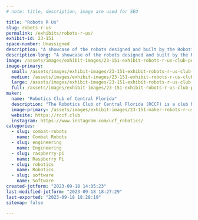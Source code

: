 ```yaml
---
# note: title, description, image are used for SEO

title: "Robots R Us"
slug: robots-r-us
permalink: /exhibits/robots-r-us/
exhibit-id: 23-151
space-number: Unassigned
description: "A showcase of the robots designed and built by the Robotics Club of Central Florida"
description-long: "A showcase of the robots designed and built by the Robotics Club of Central Florida. Categorically, the showcase will include some interactive robots used by the club in Outreach events, a couple of our competition robots, a few of our leisurely projects, and Tape-measure (Our Boston Dynamics Spot robot). Apart from the physical robots, we will have infographics that detail how we built the robots and what we use them for. "
image: /assets/images/exhibit-images/23-151-exhibit-robots-r-us-club-poster-large.jpg
image-primary: 
  small: /assets/images/exhibit-images/23-151-exhibit-robots-r-us-club-poster-small.jpg
  medium: /assets/images/exhibit-images/23-151-exhibit-robots-r-us-club-poster-medium.jpg
  large: /assets/images/exhibit-images/23-151-exhibit-robots-r-us-club-poster-large.jpg
  full: /assets/images/exhibit-images/23-151-exhibit-robots-r-us-club-poster-full.jpg
maker: 
  name: "Robotics Club of Central Florida"
  description: "The Robotics Club of Central Florida (RCCF) is a club based at the University of Central Florida. As a university academic robotics club, our focus is on building robots for the purpose of education, competition, research, and leisure. RCCF is made up of members from a number of majors in the university; Each of whom contributes to the creation of our robots and the club's functionality. "
  image-primary: /assets/images/exhibit-images/23-151-maker-robots-r-us-rccf-logo-2-medium.png
  website: https://rccf.club
  instagram: https://www.instagram.com/ucf_robotics/
categories: 
  - slug: combat-robots
    name: Combat Robots
  - slug: engineering
    name: Engineering
  - slug: raspberry-pi
    name: Raspberry Pi
  - slug: robotics
    name: Robotics
  - slug: software
    name: Software
created-jotform: "2023-09-18 14:05:23"
last-modified-jotform: "2023-09-18 18:27:29"
last-exported: "2023-09-18 18:28:19"
sitemap: false

---
```


